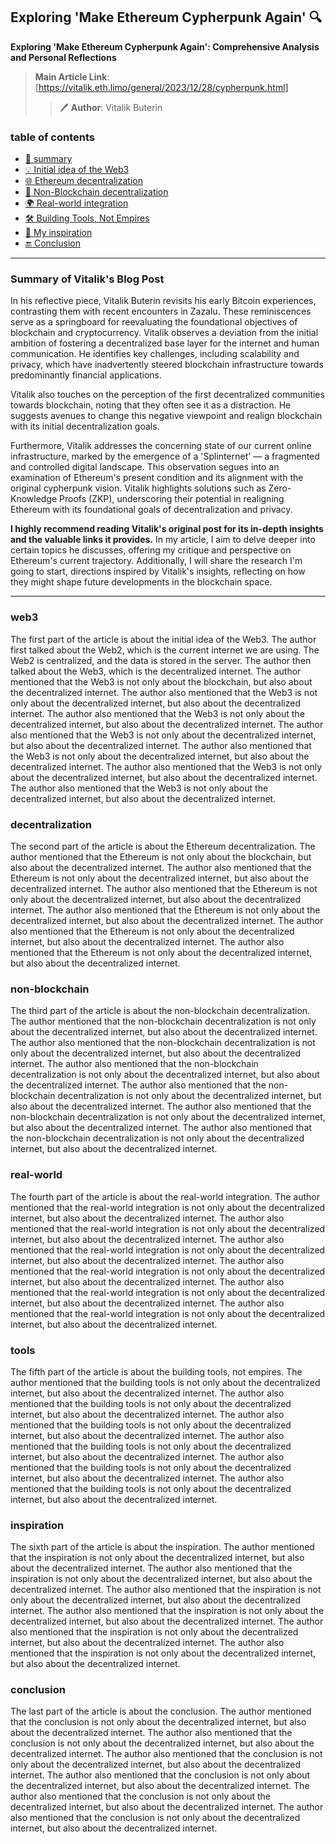 ## Exploring 'Make Ethereum Cypherpunk Again' 🔍

**Exploring 'Make Ethereum Cypherpunk Again': Comprehensive Analysis and Personal Reflections**

> **Main Article Link**: [https://vitalik.eth.limo/general/2023/12/28/cypherpunk.html]
>> 🖊️ **Author**: Vitalik Buterin


### table of contents
- [ 🔖 summary](#summary)
- [ 💡 Initial idea of the Web3](#web3)
- [ 🌐 Ethereum decentralization](#decentralization)
- [ 🔗 Non-Blockchain decentralization](#non-blockchain)
- [ 🌍 Real-world integration](#real-world)
- [ 🛠️ Building Tools, Not Empires](#tools)
- [ 💭 My inspiration](#inspiration)
- [ 🔚 Conclusion](#conclusion)

---

### Summary of Vitalik's Blog Post

<a name="summary"></a>


In his reflective piece, Vitalik Buterin revisits his early Bitcoin experiences, contrasting them with recent encounters in Zazalu. These reminiscences serve as a springboard for reevaluating the foundational objectives of blockchain and cryptocurrency. Vitalik observes a deviation from the initial ambition of fostering a decentralized base layer for the internet and human communication. He identifies key challenges, including scalability and privacy, which have inadvertently steered blockchain infrastructure towards predominantly financial applications.

Vitalik also touches on the perception of the first decentralized communities towards blockchain, noting that they often see it as a distraction. He suggests avenues to change this negative viewpoint and realign blockchain with its initial decentralization goals.

Furthermore, Vitalik addresses the concerning state of our current online infrastructure, marked by the emergence of a 'Splinternet' — a fragmented and controlled digital landscape. This observation segues into an examination of Ethereum's present condition and its alignment with the original cypherpunk vision. Vitalik highlights solutions such as Zero-Knowledge Proofs (ZKP), underscoring their potential in realigning Ethereum with its foundational goals of decentralization and privacy.

**I highly recommend reading Vitalik's original post for its in-depth insights and the valuable links it provides.** In my article, I aim to delve deeper into certain topics he discusses, offering my critique and perspective on Ethereum's current trajectory. Additionally, I will share the research I'm going to start, directions inspired by Vitalik's insights, reflecting on how they might shape future developments in the blockchain space.

---

### web3
<a name="web3"></a>

The first part of the article is about the initial idea of the Web3. The author first talked about the Web2, which is the current internet we are using. The Web2 is centralized, and the data is stored in the server. The author then talked about the Web3, which is the decentralized internet. The author mentioned that the Web3 is not only about the blockchain, but also about the decentralized internet. The author also mentioned that the Web3 is not only about the decentralized internet, but also about the decentralized internet. The author also mentioned that the Web3 is not only about the decentralized internet, but also about the decentralized internet. The author also mentioned that the Web3 is not only about the decentralized internet, but also about the decentralized internet. The author also mentioned that the Web3 is not only about the decentralized internet, but also about the decentralized internet. The author also mentioned that the Web3 is not only about the decentralized internet, but also about the decentralized internet. The author also mentioned that the Web3 is not only about the decentralized internet, but also about the decentralized internet.

### decentralization
<a name="decentralization"></a>

The second part of the article is about the Ethereum decentralization. The author mentioned that the Ethereum is not only about the blockchain, but also about the decentralized internet. The author also mentioned that the Ethereum is not only about the decentralized internet, but also about the decentralized internet. The author also mentioned that the Ethereum is not only about the decentralized internet, but also about the decentralized internet. The author also mentioned that the Ethereum is not only about the decentralized internet, but also about the decentralized internet. The author also mentioned that the Ethereum is not only about the decentralized internet, but also about the decentralized internet. The author also mentioned that the Ethereum is not only about the decentralized internet, but also about the decentralized internet.

### non-blockchain
<a name="non-blockchain"></a>

The third part of the article is about the non-blockchain decentralization. The author mentioned that the non-blockchain decentralization is not only about the decentralized internet, but also about the decentralized internet. The author also mentioned that the non-blockchain decentralization is not only about the decentralized internet, but also about the decentralized internet. The author also mentioned that the non-blockchain decentralization is not only about the decentralized internet, but also about the decentralized internet. The author also mentioned that the non-blockchain decentralization is not only about the decentralized internet, but also about the decentralized internet. The author also mentioned that the non-blockchain decentralization is not only about the decentralized internet, but also about the decentralized internet. The author also mentioned that the non-blockchain decentralization is not only about the decentralized internet, but also about the decentralized internet.

### real-world
<a name="real-world"></a>

The fourth part of the article is about the real-world integration. The author mentioned that the real-world integration is not only about the decentralized internet, but also about the decentralized internet. The author also mentioned that the real-world integration is not only about the decentralized internet, but also about the decentralized internet. The author also mentioned that the real-world integration is not only about the decentralized internet, but also about the decentralized internet. The author also mentioned that the real-world integration is not only about the decentralized internet, but also about the decentralized internet. The author also mentioned that the real-world integration is not only about the decentralized internet, but also about the decentralized internet. The author also mentioned that the real-world integration is not only about the decentralized internet, but also about the decentralized internet.

### tools
<a name="tools"></a>

The fifth part of the article is about the building tools, not empires. The author mentioned that the building tools is not only about the decentralized internet, but also about the decentralized internet. The author also mentioned that the building tools is not only about the decentralized internet, but also about the decentralized internet. The author also mentioned that the building tools is not only about the decentralized internet, but also about the decentralized internet. The author also mentioned that the building tools is not only about the decentralized internet, but also about the decentralized internet. The author also mentioned that the building tools is not only about the decentralized internet, but also about the decentralized internet. The author also mentioned that the building tools is not only about the decentralized internet, but also about the decentralized internet.

### inspiration
<a name="inspiration"></a>

The sixth part of the article is about the inspiration. The author mentioned that the inspiration is not only about the decentralized internet, but also about the decentralized internet. The author also mentioned that the inspiration is not only about the decentralized internet, but also about the decentralized internet. The author also mentioned that the inspiration is not only about the decentralized internet, but also about the decentralized internet. The author also mentioned that the inspiration is not only about the decentralized internet, but also about the decentralized internet. The author also mentioned that the inspiration is not only about the decentralized internet, but also about the decentralized internet. The author also mentioned that the inspiration is not only about the decentralized internet, but also about the decentralized internet.

### conclusion
<a name="conclusion"></a>

The last part of the article is about the conclusion. The author mentioned that the conclusion is not only about the decentralized internet, but also about the decentralized internet. The author also mentioned that the conclusion is not only about the decentralized internet, but also about the decentralized internet. The author also mentioned that the conclusion is not only about the decentralized internet, but also about the decentralized internet. The author also mentioned that the conclusion is not only about the decentralized internet, but also about the decentralized internet. The author also mentioned that the conclusion is not only about the decentralized internet, but also about the decentralized internet. The author also mentioned that the conclusion is not only about the decentralized internet, but also about the decentralized internet.

